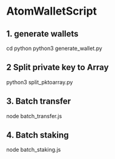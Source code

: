 # AtomWalletScript
## 1. generate wallets

cd python
python3 generate_wallet.py


## 2 Split private key to Array
python3 split_pktoarray.py


## 3. Batch transfer
node batch_transfer.js


## 4. Batch staking
node batch_staking.js


